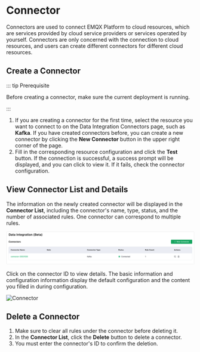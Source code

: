 # Connector

Connectors are used to connect EMQX Platform to cloud resources, which are services provided by cloud service providers or services operated by yourself. Connectors are only concerned with the connection to cloud resources, and users can create different connectors for different cloud resources.


## Create a Connector

::: tip Prerequisite

Before creating a connector, make sure the current deployment is running.

:::

1. If you are creating a connector for the first time, select the resource you want to connect to on the Data Integration Connectors page, such as **Kafka**. If you have created connectors before, you can create a new connector by clicking the **New Connector** button in the upper right corner of the page.
2. Fill in the corresponding resource configuration and click the **Test** button. If the connection is successful, a success prompt will be displayed, and you can click to view it. If it fails, check the connector configuration.

## View Connector List and Details

The information on the newly created connector will be displayed in the **Connector List**, including the connector's name, type, status, and the number of associated rules. One connector can correspond to multiple rules.

![Connector](./_assets/connector_01.png)

Click on the connector ID to view details. The basic information and configuration information display the default configuration and the content you filled in during configuration.

![Connector](./_assets/connector_02.png)

## Delete a Connector

1. Make sure to clear all rules under the connector before deleting it.
2. In the **Connector List**, click the **Delete** button to delete a connector.
3. You must enter the connector's ID to confirm the deletion.
